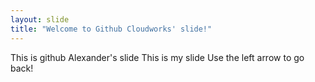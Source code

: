 ```yaml
---
layout: slide
title: "Welcome to Github Cloudworks' slide!"
---
```

This is github Alexander's slide
This is my slide
Use the left arrow to go back!
